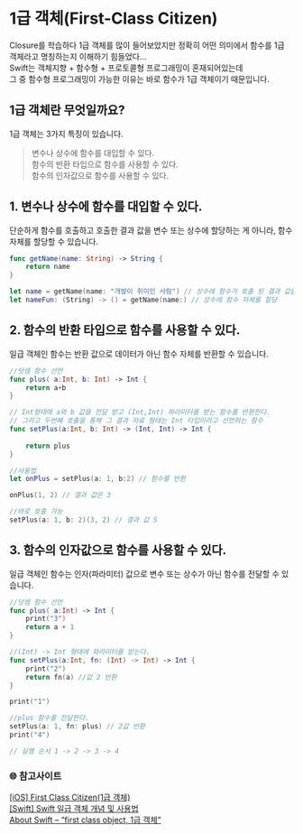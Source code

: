 # 1급 객체(First-Class Citizen)
Closure를 학습하다 1급 객체를 많이 들어보았지만 정확히 어떤 의미에서 함수를 1급 객체라고 명칭하는지 이해하기 힘들었다...   
Swift는 객체지향 + 함수형 + 프로토콜형 프로그래밍이 혼재되어있는데   
그 중 함수형 프로그래밍이 가능한 이유는 바로 함수가 1급 객체이기 때문입니다.   

## 1급 객체란 무엇일까요? 
1급 객체는 3가지 특징이 있습니다.
> 변수나 상수에 함수를 대입할 수 있다.   
> 함수의 반환 타입으로 함수를 사용할 수 있다.   
> 함수의 인자값으로 함수를 사용할 수 있다.   

## 1. 변수나 상수에 함수를 대입할 수 있다.
단순하게 함수를 호출하고 호출한 결과 값을 변수 또는 상수에 할당하는 게 아니라, 함수 자체를 할당할 수 있습니다.
```Swift
func getName(name: String) -> String {
    return name
}

let name = getName(name: "개발이 취미인 사람") // 상수에 함수가 호출 된 결과 값을 할당
let nameFun: (String) -> () = getName(name:) // 상수에 함수 자체를 할당
```
## 2. 함수의 반환 타입으로 함수를 사용할 수 있다.
일급 객체인 함수는 반환 값으로 데이터가 아닌 함수 자체를 반환할 수 있습니다.
```Swift
//덧셈 함수 선언
func plus( a:Int, b: Int) -> Int {
    return a+b
}

// Int형태에 a와 b 값을 전달 받고 (Int,Int) 파라미터를 받는 함수를 반환한다. 
// 그리고 두번째 호출을 통해 그 결과 자료 형태는 Int 타입이라고 선언하는 함수
func setPlus(a:Int, b: Int) -> (Int, Int) -> Int {
    
    return plus
}

//사용법
let onPlus = setPlus(a: 1, b:2) // 함수를 반환

onPlus(1, 2) // 결과 값은 3

//바로 호출 가능
setPlus(a: 1, b: 2)(3, 2) // 결과 값 5
```
## 3. 함수의 인자값으로 함수를 사용할 수 있다.
일급 객체인 함수는 인자(파라미터) 값으로 변수 또는 상수가 아닌 함수를 전달할 수 있습니다.
```Swift
//덧셈 함수 선언
func plus( a:Int) -> Int {
    print("3")
    return a + 1
}

//(Int) -> Int 형태에 파라미터를 받는다.
func setPlus(a:Int, fn: (Int) -> Int) -> Int {
    print("2")
    return fn(a) //값 2 반환
}

print("1")

//plus 함수를 전달한다.
setPlus(a: 1, fn: plus) // 2값 반환
print("4")

// 실행 순서 1 -> 2 -> 3 -> 4 
```
### 🌐 참고사이트   
[[iOS] First Class Citizen(1급 객체)](https://velog.io/@hope1053/iOS-First-Class-Object1%EA%B8%89-%EA%B0%9D%EC%B2%B4)   
[[Swift] Swift 일급 객체 개념 및 사용법](https://any-ting.tistory.com/82)   
[About Swift – “first class object, 1급 객체”](https://gdsanadev.com/695)   